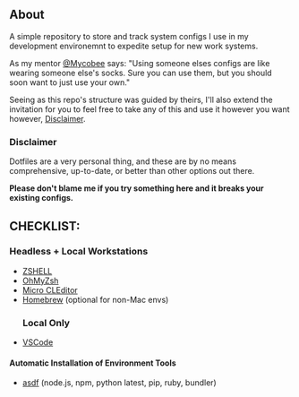 ## About
A simple repository to store and track system configs I use in my development environemnt to expedite setup for new work systems.

As my mentor [@Mycobee](https://github.com/Mycobee/dotfiles/tree/master) says: "Using someone elses configs are like wearing someone else's socks. Sure you can use them, but you should soon want to just use your own."

Seeing as this repo's structure was guided by theirs, I'll also extend the invitation for you to feel free to take any of this and use it however you want however, [Disclaimer](#Disclaimer).

### Disclaimer

Dotfiles are a very personal thing, and these are by no means comprehensive, up-to-date, or better than other options out there.

**Please don't blame me if you try something here and it breaks your existing configs.**

## CHECKLIST:
### Headless + Local Workstations
- [ZSHELL](https://github.com/ohmyzsh/ohmyzsh/wiki/Installing-ZSH)
- [OhMyZsh](https://ohmyz.sh/)
- [Micro CLEditor](https://github.com/zyedidia/micro)
- [Homebrew](https://brew.sh/) (optional for non-Mac envs)
  ### Local Only
- [VSCode](https://code.visualstudio.com/) 
  
<!-- Get this set up for Linux. Implement YADM. Add universal setup -->

#### Automatic Installation of Environment Tools 

- [asdf](https://asdf-vm.com/guide/introduction.html) (node.js, npm, python latest, pip, ruby, bundler)
<!-- 
- lazygit (with homebrew)
- go disk usage (`brew install -f gdu` and `brew link --overwrite gdu  # if you have coreutils installed as well`)
- Treesitter (with cargo)
- bottom (with cargo https://github.com/ClementTsang/bottom)
- Astrovim
- Rust and cargo via [rustup](https://www.rust-lang.org/tools/install)

-->
